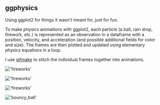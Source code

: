 ## ggphysics

Using ggplot2 for things it wasn't meant for, just for fun.  

To make physics animations with ggplot2, each particle (a ball, rain drop, firework, etc.) is represented as an observation in a dataframe with a position, velocity, and acceleration (and possible additional fields for color and size). The frames are then plotted and updated using elementary physics equations in a loop.  

I use [gifmake](https://github.com/ericchang00/gifmake) to stitch the individual frames together into animations.  

!['fireworks'](https://github.com/ericchang00/ggplot2-animations/raw/master/img/fireworks.gif)

!['fireworks'](https://github.com/ericchang00/ggplot2-animations/raw/master/img/flubber.gif)

!['fireworks'](https://github.com/ericchang00/ggplot2-animations/raw/master/img/rain.gif)

!['bouncy_ball'](https://github.com/ericchang00/ggplot2-animations/raw/master/img/bouncy_ball.gif)
